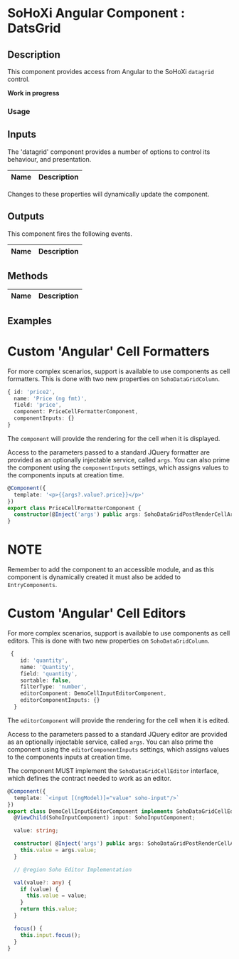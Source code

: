 # SoHoXi Angular Component : DatsGrid

## Description

This component provides access from Angular to the SoHoXi `datagrid` control.

**Work in progress**

### Usage

## Inputs

The 'datagrid' component provides a number of options to control its behaviour, and presentation.

| Name | Description |
| --- | --- |

Changes to these properties will dynamically update the component.

## Outputs

This component fires the following events.

| Name | Description |
| --- | --- |

## Methods

| Name | Description |
| --- | --- |

## Examples



# Custom 'Angular' Cell Formatters

For more complex scenarios, support is available to use components as cell formatters.  This is done with two new properties on `SohoDataGridColumn`.

```typescript
{ id: 'price2', 
  name: 'Price (ng fmt)', 
  field: 'price',
  component: PriceCellFormatterComponent, 
  componentInputs: {} 
}
```

The `component` will provide the rendering for the cell when it is displayed.  

Access to the parameters passed to a standard JQuery formatter are provided as an optionally injectable service, called `args`.  You can also prime the component using the `componentInputs` settings, which assigns values to the components inputs at creation time. 


```typescript
@Component({
  template: '<p>{{args?.value?.price}}</p>'
})
export class PriceCellFormatterComponent {
  constructor(@Inject('args') public args: SohoDataGridPostRenderCellArgs) {}
}
```

# NOTE

Remember to add the component to an accessible module, and as this component is dynamically created it must also be added to `EntryComponents`.

# Custom 'Angular' Cell Editors 

For more complex scenarios, support is available to use components as cell editors.  This is done with two new properties on `SohoDataGridColumn`.


```typescript
 {
    id: 'quantity',
    name: 'Quantity',
    field: 'quantity',
    sortable: false,
    filterType: 'number',
    editorComponent: DemoCellInputEditorComponent,
    editorComponentInputs: {}
  }
  ```

The `editorComponent` will provide the rendering for the cell when it is edited.  

Access to the parameters passed to a standard JQuery editor are provided as an optionally injectable service, called `args`.  You can also prime the component using the `editorComponentInputs` settings, which assigns values to the components inputs at creation time. 

The component MUST implement the `SohoDataGridCellEditor` interface, which defines the contract needed to work as an editor.

```typescript
@Component({
  template: `<input [(ngModel)]="value" soho-input"/>`
})
export class DemoCellInputEditorComponent implements SohoDataGridCellEditor {
  @ViewChild(SohoInputComponent) input: SohoInputComponent;

  value: string;

  constructor( @Inject('args') public args: SohoDataGridPostRenderCellArgs) {
    this.value = args.value;
  }

  // @region Soho Editor Implementation

  val(value?: any) {
    if (value) {
      this.value = value;
    }
    return this.value;
  }

  focus() {
    this.input.focus();
  }
}
```
